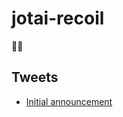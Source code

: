# jotai-recoil

👻🌀

## Tweets

- [Initial announcement](https://twitter.com/dai_shi/status/1629073829778817025)

